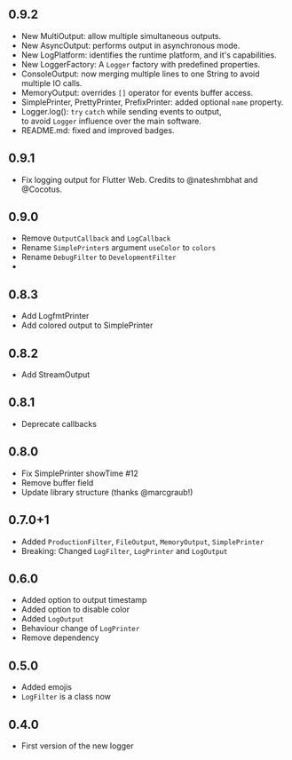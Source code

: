 ## 0.9.2
- New MultiOutput: allow multiple simultaneous outputs.
- New AsyncOutput: performs output in asynchronous mode. 
- New LogPlatform: identifies the runtime platform, and it's capabilities.
- New LoggerFactory: A `Logger` factory with predefined properties.
- ConsoleOutput: now merging multiple lines to one String to avoid multiple IO calls.
- MemoryOutput: overrides `[]` operator for events buffer access.
- SimplePrinter, PrettyPrinter, PrefixPrinter: added optional `name` property.
- Logger.log(): `try` `catch` while sending events to output,\
  to avoid `Logger` influence over the main software.  
- README.md: fixed and improved badges.

## 0.9.1
- Fix logging output for Flutter Web. Credits to @nateshmbhat and @Cocotus.

## 0.9.0
- Remove `OutputCallback` and `LogCallback`
- Rename `SimplePrinter`s argument `useColor` to `colors`
- Rename `DebugFilter` to `DevelopmentFilter`
- 
## 0.8.3
- Add LogfmtPrinter
- Add colored output to SimplePrinter

## 0.8.2
- Add StreamOutput

## 0.8.1
- Deprecate callbacks

## 0.8.0
- Fix SimplePrinter showTime #12
- Remove buffer field
- Update library structure (thanks @marcgraub!)
 
## 0.7.0+1
- Added `ProductionFilter`, `FileOutput`, `MemoryOutput`, `SimplePrinter`
- Breaking: Changed `LogFilter`, `LogPrinter` and `LogOutput`

## 0.6.0
- Added option to output timestamp
- Added option to disable color
- Added `LogOutput`
- Behaviour change of `LogPrinter`
- Remove dependency

## 0.5.0
- Added emojis
- `LogFilter` is a class now

## 0.4.0
- First version of the new logger
